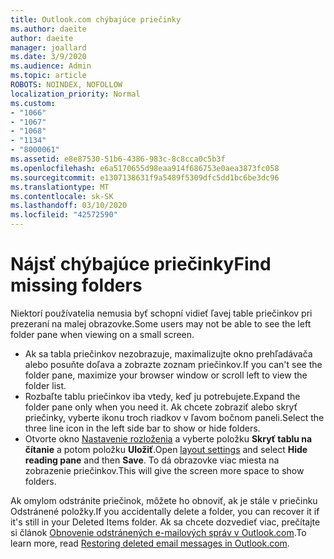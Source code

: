 ```yaml
---
title: Outlook.com chýbajúce priečinky
ms.author: daeite
author: daeite
manager: joallard
ms.date: 3/9/2020
ms.audience: Admin
ms.topic: article
ROBOTS: NOINDEX, NOFOLLOW
localization_priority: Normal
ms.custom:
- "1066"
- "1067"
- "1068"
- "1134"
- "8000061"
ms.assetid: e8e87530-51b6-4386-983c-8c8cca0c5b3f
ms.openlocfilehash: e6a5170655d98eaa914f686753e0aea3873fc058
ms.sourcegitcommit: e1307138631f9a5489f5309dfc5dd1bc6be3dc96
ms.translationtype: MT
ms.contentlocale: sk-SK
ms.lasthandoff: 03/10/2020
ms.locfileid: "42572590"
---
```

# <a name="find-missing-folders"></a><span data-ttu-id="0f54e-102">Nájsť chýbajúce priečinky</span><span class="sxs-lookup"><span data-stu-id="0f54e-102">Find missing folders</span></span>

<span data-ttu-id="0f54e-103">Niektorí používatelia nemusia byť schopní vidieť ľavej table priečinkov pri prezeraní na malej obrazovke.</span><span class="sxs-lookup"><span data-stu-id="0f54e-103">Some users may not be able to see the left folder pane when viewing on a small screen.</span></span>

- <span data-ttu-id="0f54e-104">Ak sa tabla priečinkov nezobrazuje, maximalizujte okno prehľadávača alebo posuňte doľava a zobrazte zoznam priečinkov.</span><span class="sxs-lookup"><span data-stu-id="0f54e-104">If you can't see the folder pane, maximize your browser window or scroll left to view the folder list.</span></span>
- <span data-ttu-id="0f54e-105">Rozbaľte tablu priečinkov iba vtedy, keď ju potrebujete.</span><span class="sxs-lookup"><span data-stu-id="0f54e-105">Expand the folder pane only when you need it.</span></span> <span data-ttu-id="0f54e-106">Ak chcete zobraziť alebo skryť priečinky, vyberte ikonu troch riadkov v ľavom bočnom paneli.</span><span class="sxs-lookup"><span data-stu-id="0f54e-106">Select the three line icon in the left side bar to show or hide folders.</span></span>
- <span data-ttu-id="0f54e-107">Otvorte okno [Nastavenie rozloženia](https://outlook.live.com/mail/options/mail/layout) a vyberte položku **Skryť tablu na čítanie** a potom položku **Uložiť**.</span><span class="sxs-lookup"><span data-stu-id="0f54e-107">Open [layout settings](https://outlook.live.com/mail/options/mail/layout) and select **Hide reading pane** and then **Save**.</span></span> <span data-ttu-id="0f54e-108">To dá obrazovke viac miesta na zobrazenie priečinkov.</span><span class="sxs-lookup"><span data-stu-id="0f54e-108">This will give the screen more space to show folders.</span></span>

<span data-ttu-id="0f54e-109">Ak omylom odstránite priečinok, môžete ho obnoviť, ak je stále v priečinku Odstránené položky.</span><span class="sxs-lookup"><span data-stu-id="0f54e-109">If you accidentally delete a folder, you can recover it if it's still in your Deleted Items folder.</span></span> <span data-ttu-id="0f54e-110">Ak sa chcete dozvedieť viac, prečítajte si článok [Obnovenie odstránených e-mailových správ v Outlook.com](https://support.office.com/article/cf06ab1b-ae0b-418c-a4d9-4e895f83ed50).</span><span class="sxs-lookup"><span data-stu-id="0f54e-110">To learn more, read [Restoring deleted email messages in Outlook.com](https://support.office.com/article/cf06ab1b-ae0b-418c-a4d9-4e895f83ed50).</span></span>
